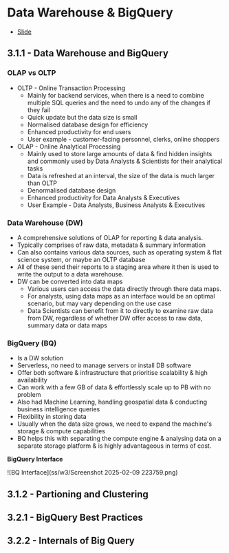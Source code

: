 # Data Warehouse & BigQuery

- [Slide](https://docs.google.com/presentation/d/1a3ZoBAXFk8-EhUsd7rAZd-5p_HpltkzSeujjRGB2TAI/edit#slide=id.p)

## 3.1.1 - Data Warehouse and BigQuery

### OLAP vs OLTP

- OLTP - Online Transaction Processing
    - Mainly for backend services, when there is a need to combine multiple SQL queries and the need to undo any of the changes if they fail
    - Quick update but the data size is small
    - Normalised database design for efficiency
    - Enhanced productivity for end users
    - User example - customer-facing personnel, clerks, online shoppers
- OLAP - Online Analytical Processing
    - Mainly used to store large amounts of data & find hidden insights and commonly used by Data Analysts & Scientists for their analytical tasks
    - Data is refreshed at an interval, the size of the data is much larger than OLTP
    - Denormalised database design
    - Enhanced productivity for Data Analysts & Executives
    - User Example - Data Analysts, Business Analysts & Executives

### Data Warehouse (DW)

- A comprehensive solutions of OLAP for reporting & data analysis.
- Typically comprises of raw data, metadata & summary information
- Can also contains various data sources, such as operating system & flat science system, or maybe an OLTP database
- All of these send their reports to a staging area where it then is used to write the output to a data warehouse.
- DW can be converted into data maps
    - Various users can access the data directly through there data maps.
    - For analysts, using data maps as an interface would be an optimal scenario, but may vary depending on the use case
    - Data Scientists can benefit from it to directly to examine raw data from DW, regardless of whether DW offer access to raw data, summary data or data maps

### BigQuery (BQ)

- Is a DW solution
- Serverless, no need to manage servers or install DB software
- Offer both software & infrastructure that prioritise scalability & high availability
- Can work with a few GB of data & effortlessly scale up to PB with no problem
- Also had Machine Learning, handling geospatial data & conducting business intelligence queries
- Flexibility in storing data
- Usually when the data size grows, we need to expand the machine's storage & compute capabilities
- BQ helps this with separating the compute engine & analysing data on a separate storage platform & is highly advantageous in terms of cost.

**BigQuery Interface**

![BQ Interface](ss/w3/Screenshot 2025-02-09 223759.png)








## 3.1.2 - Partioning and Clustering

## 3.2.1 - BigQuery Best Practices

## 3.2.2 - Internals of Big Query